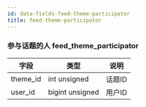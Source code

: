 ```yaml
---
id: data-fields-feed-theme-participator
title: feed-theme-participator
---
```


### 参与话题的人 feed_theme_participator

| 字段 | 类型 | 说明 |
| ------ | ------ | ------ |
| theme_id | int unsigned | 话题ID |
| user_id | bigint unsigned | 用户ID |
